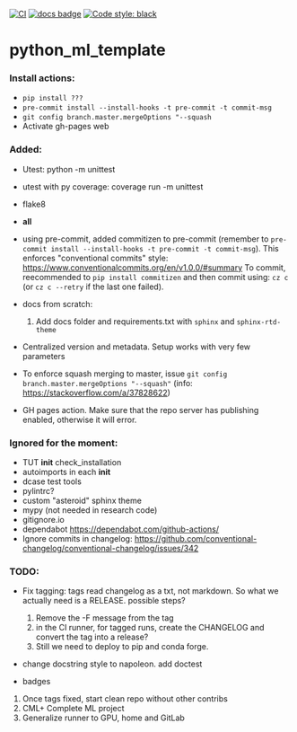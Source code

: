 [![CI](https://github.com/andres-fr/python_ml_template/workflows/CI/badge.svg)](https://github.com/andres-fr/python_ml_template/actions?query=workflow%3ACI)
[![docs badge](https://img.shields.io/badge/docs-latest-blue)](https://andres-fr.github.io/python_ml_template/)
[![Code style: black](https://img.shields.io/badge/code%20style-black-000000.svg)](https://github.com/psf/black)


# python_ml_template

### Install actions:

* `pip install ???`
* `pre-commit install --install-hooks -t pre-commit -t commit-msg`
* `git config branch.master.mergeOptions "--squash`
* Activate gh-pages web

### Added:

* Utest: python -m unittest
* utest with py coverage: coverage run -m unittest
* flake8
* __all__
* using pre-commit, added commitizen to pre-commit (remember to `pre-commit install --install-hooks -t pre-commit -t commit-msg`). This enforces "conventional commits" style: https://www.conventionalcommits.org/en/v1.0.0/#summary To commit, reecommended to `pip install commitizen` and then commit using: `cz c` (or `cz c --retry` if the last one failed).

* docs from scratch:
  1. Add docs folder and requirements.txt with `sphinx` and `sphinx-rtd-theme`
* Centralized version and metadata. Setup works with very few parameters

* To enforce squash merging to master, issue `git config branch.master.mergeOptions "--squash"` (info: https://stackoverflow.com/a/37828622)

* GH pages action. Make sure that the repo server has publishing enabled, otherwise it will error.


### Ignored for the moment:
* TUT __init__ check_installation
* autoimports in each __init__
* dcase test tools
* pylintrc?
* custom "asteroid" sphinx theme
* mypy (not needed in research code)
* gitignore.io
* dependabot https://dependabot.com/github-actions/
* Ignore commits in changelog: https://github.com/conventional-changelog/conventional-changelog/issues/342

### TODO:


* Fix tagging: tags read changelog as a txt, not markdown. So what we actually need is a RELEASE. possible steps?
  1. Remove the -F message from the tag
  2. in the CI runner, for tagged runs, create the CHANGELOG and convert the tag into a release?
  3. Still we need to deploy to pip and conda forge.

* change docstring style to napoleon. add doctest
* badges

1. Once tags fixed, start clean repo without other contribs
2. CML+ Complete ML project
3. Generalize runner to GPU, home and GitLab
